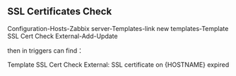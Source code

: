 ﻿## SSL Certificates Check 
Configuration-Hosts-Zabbix server-Templates-link new templates-Template SSL Cert Check External-Add-Update

then in triggers can find：

Template SSL Cert Check External: SSL certificate on {HOSTNAME} expired